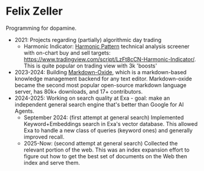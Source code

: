 # Felix Zeller

Programming for dopamine.

- 2021: Projects regarding (partially) algorithmic day trading
  - Harmonic Indicator: [Harmonic Pattern](https://www.investopedia.com/articles/forex/11/harmonic-patterns-in-the-currency-markets.asp) technical analysis screener with on-chart buy and sell targets: https://www.tradingview.com/script/LzFt8cCN-Harmonic-Indicator/. This is quite popular on trading view with 3k 'boosts'
- 2023-2024: Building [Markdown-Oxide](https://github.com/Feel-ix-343/markdown-oxide), which is a markdown-based knowledge management backend for any text editor. Markdown-oxide became the second most popular open-source markdown language server, has 80k+ downloads, and 17+ contributors.
- 2024-2025: Working on search quality at Exa - goal: make an independent general search engine that's better than Google for AI Agents.
  - September 2024: (first attempt at general search) Implemented Keyword+Embeddings search in Exa's vector database. This allowed Exa to handle a new class of queries (keyword ones) and generally improved recall.
  - 2025-Now: (second attempt at general search) Collected the relevant portion of the web. This was an index expansion effort to figure out how to get the best set of documents on the Web then index and serve them.


